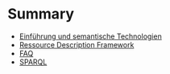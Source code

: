 # Summary

- [Einführung und semantische Technologien](./introduction_semantic_technologies.md)
- [Ressource Description Framework](./rdf.md)
- [FAQ](./faq.md)
- [SPARQL](./sparql.md)
